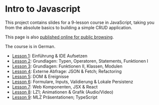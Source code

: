 # Intro to Javascript

This project contains slides for a 9-lesson course in JavaScript, taking you from the absolute basics to building a simple CRUD application.

This page is also [published online for public browsing](https://mvonballmo.github.io/HFU_21H__JAS_20I_doc/).

The course is in German.

- [Lesson 1](lesson01.html): Einführung &amp; IDE Aufsetzen
- [Lesson 2](lesson02.html): Grundlagen: Typen, Operatoren, Statements, Funktionen I
- [Lesson 3](lesson03.html): Grundlagen: Funktionen II, Klassen, Modulen
- [Lesson 4](lesson04.html): Externe Abfrage: JSON &amp; Fetch; Refactoring
- [Lesson 5](lesson05.html): DOM &amp; Ereignisse
- [Lesson 6](lesson06.html): Formulare, Inputs, Validierung &amp; Lokale Persistenz
- [Lesson 7](lesson07.html): Web Komponenten, JSX &amp; React
- [Lesson 8](lesson08.html): LZ1; Animationen &amp; Grafik (Audio/Video)
- [Lesson 9](lesson09.html): MLZ Präsentationen; TypeScript
